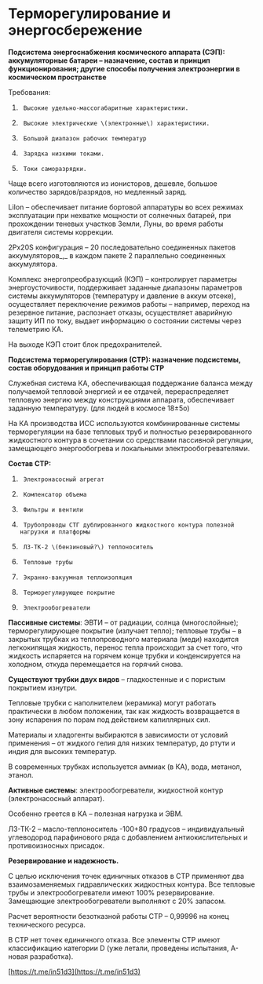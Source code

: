 # Терморегулирование и энергосбережение

**Подсистема энергоснабжения космического аппарата \(СЭП\): аккумуляторные батареи – назначение, состав и принцип функционирования; другие способы получения электроэнергии в космическом пространстве**

Требования:

1.      Высокие удельно-массогабаритные характеристики.

2.      Высокие электрические \(электронные\) характеристики.

3.      Большой диапазон рабочих температур

4.      Зарядка низкими токами.

5.      Токи саморазрядки.

Чаще всего изготовляются из ионисторов, дешевле, большое количество зарядов/разрядов, но медленный заряд.

LiIon – обеспечивает питание бортовой аппаратуры во всех режимах эксплуатации при нехватке мощности от солнечных батарей, при прохождении теневых участков Земли, Луны, во время работы двигателя системы коррекции.

2Px20S конфигурация – 20 последовательно соединенных пакетов аккумуляторов_,_ в каждом пакете 2 параллельно соединенных аккумулятора.

Комплекс энергопреобразующий \(КЭП\) – контролирует параметры энергоусточивости, поддерживает заданные диапазоны параметров системы аккумуляторов \(температуру и давление в аккум отсеке\), осуществляет переключение режимов работы – например, переход на резервное питание, распознает отказы, осуществляет аварийную защиту ИП по току, выдает информацию о состоянии системы через телеметрию КА.

На выходе КЭП стоит блок предохранителей.

**Подсистема терморегулирования \(СТР\): назначение подсистемы, состав оборудования и принцип работы СТР**

Служебная система КА, обеспечивающая поддержание баланса между получаемой тепловой энергией и ее отдачей, перераспределяет тепловую энергию между конструкциями аппарата, обеспечивает заданную температуру. \(для людей в космосе 18±5о\)

На КА производства ИСС используются комбинированные системы терморегуляции на базе тепловых труб и полностью резервированного жидкостного контура в сочетании со средствами пассивной регуляции, замещающего энергообогрева и локальными электрообогревателями.

**Состав СТР:**

1.      Электронасосный агрегат

2.      Компенсатор объема

3.      Фильтры и вентили

4.      Трубопроводы СТГ дублированного жидкостного контура полезной нагрузки и платформы

5.      ЛЗ-ТК-2 \(бензиновый?\) теплоноситель

6.      Тепловые трубы

7.      Экранно-вакуумная теплоизоляция

8.      Терморегулирующее покрытие

9.      Электрообогреватели

**Пассивные системы**: ЭВТИ – от радиации, солнца \(многослойные\); терморегулирующее покрытие \(излучает тепло\); тепловые трубы – в закрытых трубках из теплопроводного материала \(меди\) находится легкокипящая жидкость, перенос тепла происходит за счет того, что жидкость испаряется на горячем конце трубки и конденсируется на холодном, откуда перемещается на горячий снова.

**Существуют трубки двух видов** – гладкостенные и с пористым покрытием изнутри.

Тепловые трубки с наполнителем \(керамика\) могут работать практически в любом положении, так как жидкость возвращается в зону испарения по порам под действием капиллярных сил.

Материалы и хладогенты выбираются в зависимости от условий применения – от жидкого гелия для низких температур, до ртути и индия для высоких температур.

В современных трубках используется аммиак \(в КА\), вода, метанол, этанол.

**Активные системы**: электрообогреватели, жидкостной контур \(электронасосный аппарат\).

Особенно греется в КА – полезная нагрузка и ЭВМ.

ЛЗ-ТК-2 – масло-теплоноситель -100+80 градусов – индивидуальный углеводород парафинового ряда с добавлением антиокислительных и противоизносных присадок.

**Резервирование и надежность.**

С целью исключения точек единичных отказов в СТР применяют два взаимозаменяемых гидравлических жидкостных контура. Все тепловые трубы и электрообогреватели имеют 100% резервирование. Замещающие электрообогреватели выполняют с 20% запасом.

Расчет вероятности безотказной работы СТР – 0,99996 на конец технического ресурса.

В СТР нет точек единичного отказа. Все элементы СТР имеют классификацию категории D \(уже летали, проведены испытания, A-новая разработка\).

[https://t.me/in51d3](https://t.me/in51d3)

